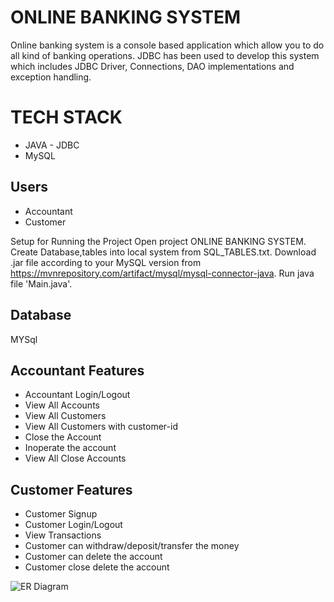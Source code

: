 # ONLINE BANKING SYSTEM 

Online banking system is a console based application which allow you to do all kind of banking operations. JDBC has been used to develop this system which includes JDBC Driver, Connections, DAO implementations and exception handling. 

# TECH STACK
- JAVA - JDBC
- MySQL

## Users
- Accountant
- Customer

Setup for Running the Project
Open project ONLINE BANKING SYSTEM.
Create Database,tables into local system from SQL_TABLES.txt.
Download .jar file according to your MySQL version from https://mvnrepository.com/artifact/mysql/mysql-connector-java.
Run java file 'Main.java'.


## Database 
MYSql


## Accountant Features

- Accountant Login/Logout
- View All Accounts
- View All Customers
- View All Customers with customer-id
- Close the Account
- Inoperate the account
- View All Close Accounts 

## Customer Features
- Customer Signup
- Customer Login/Logout
- View Transactions
- Customer can withdraw/deposit/transfer the money
- Customer can delete the account
- Customer close delete the account


![ER Diagram ](https://user-images.githubusercontent.com/79252872/232246019-8e389af1-bbd5-4227-9ef2-5160c5c15d9b.png)
